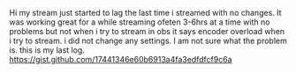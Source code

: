 Hi my stream just started to lag the last time i streamed with no changes. It was working great for a while streaming ofeten 3-6hrs at a time with no problems but not when i try to stream in obs it says encoder overload when i try to stream. i did not change any settings. I am not sure what the problem is. this is my last log.
https://gist.github.com/17441346e60b6913a4fa3edfdfcf9c6a
